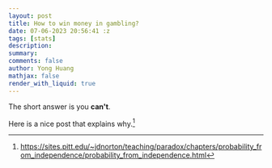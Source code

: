 ```yaml
---
layout: post
title: How to win money in gambling?
date: 07-06-2023 20:56:41 :z
tags: [stats]
description:
summary:
comments: false
author: Yong Huang
mathjax: false
render_with_liquid: true
---
```


The short answer is you **can't**. 

Here is a nice post that explains why.[^fn1]

[^fn1]: https://sites.pitt.edu/~jdnorton/teaching/paradox/chapters/probability_from_independence/probability_from_independence.html





